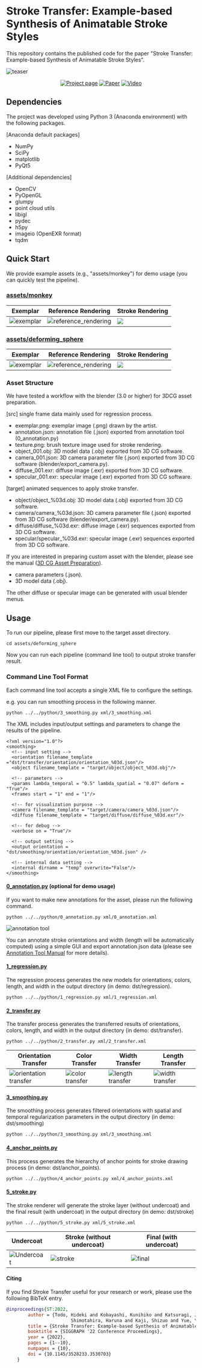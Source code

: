 # Stroke Transfer: Example-based Synthesis of Animatable Stroke Styles

This repository contains the published code for the paper "Stroke Transfer: Example-based Synthesis of Animatable Stroke Styles".

![teaser](http://www.cg.it.aoyama.ac.jp/yonghao/sig22/teaser.jpg)

<div align="center">  

[![Project page](https://img.shields.io/badge/Web-Project%20Page-red)](http://www.cg.it.aoyama.ac.jp/yonghao/sig22/abstsig22.html)
[![Paper](https://img.shields.io/badge/Paper-PDF-red)](http://www.cg.it.aoyama.ac.jp/yonghao/sig22/StrokeTransfer.pdf)
[![Video](https://img.shields.io/badge/Video-YouTube-red)](https://youtu.be/jZJJ1Wi94bM)

</div>

## Dependencies

The project was developed using Python 3 (Anaconda environment) with the following packages.

[Anaconda default packages]
- NumPy
- SciPy
- matplotlib
- PyQt5

[Additional dependencies]
- OpenCV
- PyOpenGL
- glumpy
- point cloud utils
- libigl
- pydec
- h5py
- imageio (OpenEXR format)
- tqdm


## Quick Start

We provide example assets (e.g., "assets/monkey") for demo usage (you can quickly test the pipeline).

### [assets/monkey](assets/monkey)

|  Exemplar  |  Reference Rendering  | Stroke Rendering |
| ---- | ---- | ---- |
|  ![exemplar](assets/monkey/src/exemplar.png)  | ![reference_rendering](assets/monkey/target/rendering/rendering_001.png)  |  <img src="assets/monkey/dst/stroke/final/final_001.png" style="background-color:#eee">  |

### [assets/deforming_sphere](assets/deforming_sphere)

|  Exemplar  |  Reference Rendering  | Stroke Rendering |
| ---- | ---- | ---- |
|  ![exemplar](assets/deforming_sphere/src/exemplar.png)  | ![reference_rendering](assets/deforming_sphere/target/rendering/rendering_001.png)  |  <img src="assets/deforming_sphere/dst/stroke/final/final_001.png" style="background-color:#eee">  |



### Asset Structure

We have tested a workflow with the blender (3.0 or higher) for 3DCG asset preparation.

[src] single frame data mainly used for regression process.
- exemplar.png: exemplar image (.png) drawn by the artist.
- annotation.json: annotation file (.json) exported from annotation tool (0_annotation.py)
- texture.png: brush texture image used for stroke rendering.
- object_001.obj: 3D model data (.obj) exported from 3D CG software.
- camera_001.json: 3D camera parameter file (.json) exported from 3D CG software (blender/export_camera.py).
- diffuse_001.exr: diffuse image (.exr) exported from 3D CG software.
- specular_001.exr: specular image (.exr) exported from 3D CG software.


[target] animated sequences to apply stroke transfer.
- object/object_%03d.obj: 3D model data (.obj) exported from 3D CG software.
- camera/camera_%03d.json: 3D camera parameter file (.json) exported from 3D CG software (blender/export_camera.py).
- diffuse/diffuse_%03d.exr:  diffuse image (.exr) sequences exported from 3D CG software.
- specular/specular_%03d.exr: specular image (.exr) sequences exported from 3D CG software.

If you are interested in preparing custom asset with the blender, please see the manual ([3D CG Asset Preparation](./docs/AssetPreparation.md)).

- camera parameters (.json).
- 3D model data (.obj).

The other diffuse or specular image can be generated with usual blender menus.

## Usage

To run our pipeline, please first move to the target asset directory.

```shell
cd assets/deforming_sphere
```

Now you can run each pipeline (command line tool) to output stroke transfer result.

### Command Line Tool Format

Each command line tool accepts a single XML file to configure the settings.

e.g. you can run smoothing process in the following manner.

```shell
python ../../python/3_smoothing.py xml/3_smoothing.xml
```

The XML includes input/output settings and parameters to change the results of the pipeline.

```xml: 3_smoothing.xml
<?xml version="1.0"?>
<smoothing>
  <!-- input setting -->
  <orientation filename_template ="dst/transfer/orientation/orientation_%03d.json"/>
  <object filename_template = "target/object/object_%03d.obj"/>

  <!-- parameters -->
  <params lambda_temporal = "0.5" lambda_spatial = "0.07" deform = "True"/>
  <frames start = "1" end = "1"/>

  <!-- for visualization purpose -->
  <camera filename_template = "target/camera/camera_%03d.json"/>
  <diffuse filename_template = "target/diffuse/diffuse_%03d.exr"/>

  <!-- for debug -->
  <verbose on = "True"/>

  <!-- output setting -->
  <output orientation = "dst/smoothing/orientation/orientation_%03d.json" />

  <!-- internal data setting -->
  <internal dirname = "temp" overwrite="False"/>
</smoothing>

```

#### [0_annotation.py](python/0_annotation.py) (optional for demo usage)

If you want to make new annotations for the asset, please run the following command.

```shell
python ../../python/0_annotation.py xml/0_annotation.xml
```

![annotation tool](image/../images/annotation/annotation_tool.png)

You can annotate stroke orientations and width (length will be automatically computed) using a simple GUI and export annotation.json data (please see [Annotation Tool Manual](docs/0_Annotation.md) for more details).

#### [1_regression.py](python/1_regression.py)

The regression process generates the new models for orientations, colors, length, and width in the output directory (in demo: dst/regression). 

```shell
python ../../python/1_regression.py xml/1_regression.xml
```

#### [2_transfer.py](python/2_transfer.py)

The transfer process generates the transferred results of orientations, colors, length, and width in the output directory (in demo: dst/transfer). 

```shell
python ../../python/2_transfer.py xml/2_transfer.xml
```

|  Orientation Transfer  |  Color Transfer | Width Transfer | Length Transfer |
| ---- | ---- | ---- | ---- | 
|  ![orientation transfer](assets/deforming_sphere/temp/transfer/view_orientations/orientation/orientation_001.png)  | ![color transfer](assets/deforming_sphere/dst/transfer/color/color_001.png)  |  ![length transfer](assets/deforming_sphere/dst/transfer/length/length_001.png)  | ![width transfer](assets/deforming_sphere/dst/transfer/width/width_001.png) |


#### [3_smoothing.py](python/3_smoothing.py)

The smoothing process generates filtered orientations with spatial and temporal regularization parameters in the output directory (in demo: dst/smoothing)

```shell
python ../../python/3_smoothing.py xml/3_smoothing.xml
```


#### [4_anchor_points.py](python/4_anchor_points.py)

This process generates the hierarchy of anchor points for stroke drawing process (in demo: dst/anchor_points).

```shell
python ../../python/4_anchor_points.py xml/4_anchor_points.xml
```



#### [5_stroke.py](python/5_stroke.py)

The stroke renderer will generate the stroke layer (without undercoat) and the final result (with undercoat) in the output directory (in demo: dst/stroke)

```shell
python ../../python/5_stroke.py xml/5_stroke.xml
```

|  Undercoat  |  Stroke (without undercoat) | Final (with undercoat) |
| ---- | ---- | ---- |
|  ![Undercoat](assets/deforming_sphere/dst/transfer/color/color_001.png)  | ![stroke](assets/deforming_sphere/dst/stroke/stroke/stroke_001.png)  |  ![final](assets/deforming_sphere/dst/stroke/final/final_001.png)  |


#### Citing

If you find Stroke Transfer useful for your research or work, please use the following BibTeX entry.

```bibtex
@inproceedings{ST:2022,
        author = {Todo, Hideki and Kobayashi, Kunihiko and Katsuragi, Jin and
                        Shimotahira, Haruna and Kaji, Shizuo and Yue, Yonghao},
        title = {Stroke Transfer: Example-based Synthesis of Animatable Stroke Styles},
        booktitle = {SIGGRAPH '22 Conference Proceedings},
        year = {2022},
        pages = {1--10},
        numpages = {10},
        doi = {10.1145/3528233.3530703}
    }
```